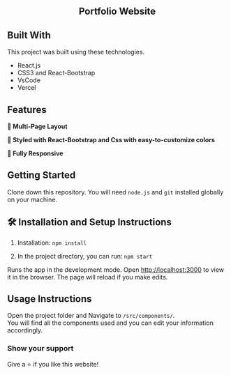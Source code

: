 <h2 align="center">
  Portfolio Website<br/>
</h2>

## Built With

This project was built using these technologies.

-   React.js
-   CSS3 and React-Bootstrap
-   VsCode
-   Vercel

## Features

**📖 Multi-Page Layout**

**🎨 Styled with React-Bootstrap and Css with easy-to-customize colors**

**📱 Fully Responsive**

## Getting Started

Clone down this repository. You will need `node.js` and `git` installed globally on your machine.

## 🛠 Installation and Setup Instructions

1. Installation: `npm install`

2. In the project directory, you can run: `npm start`

Runs the app in the development mode.
Open [http://localhost:3000](http://localhost:3000) to view it in the browser.
The page will reload if you make edits.

## Usage Instructions

Open the project folder and Navigate to `/src/components/`. <br/>
You will find all the components used and you can edit your information accordingly.

### Show your support

Give a ⭐ if you like this website!
